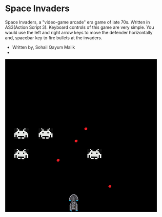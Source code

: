 # Space Invaders
Space Invaders, a "video-game arcade" era game of late 70s. Written in AS3(Action Script 3). Keyboard controls of this game are very simple. You would use the left and right arrow keys to move the defender horizontally and, spacebar key to fire bullets at the invaders.

* Written by, Sohail Qayum Malik
* 

![Screenshot of Space Invaders](screenshot.png)


